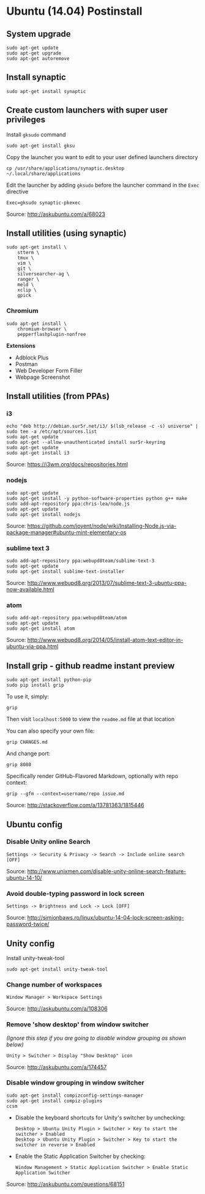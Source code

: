 Ubuntu (14.04) Postinstall
===========================

System upgrade
--------------

    sudo apt-get update
    sudo apt-get upgrade
    sudo apt-get autoremove

Install synaptic
----------------

    sudo apt-get install synaptic

Create custom launchers with super user privileges
--------------------------------------------------

Install `gksudo` command

    sudo apt-get install gksu

Copy the launcher you want to edit to your user defined launchers directory

    cp /usr/share/applications/synaptic.desktop ~/.local/share/applications

Edit the launcher by adding `gksudo` before the launcher command in the `Exec` directive

    Exec=gksudo synaptic-pkexec

Source: http://askubuntu.com/a/68023

Install utilities (using synaptic)
----------------------------------

    sudo apt-get install \
        stterm \
        tmux \
        vim \
        git \
        silversearcher-ag \
        ranger \
        meld \
        xclip \
        gpick

### Chromium

    sudo apt-get install \
        chromium-browser \
        pepperflashplugin-nonfree

**Extensions**

*   Adblock Plus
*   Postman
*   Web Developer Form Filler
*   Webpage Screenshot

Install utilities (from PPAs)
-----------------------------

### i3

    echo "deb http://debian.sur5r.net/i3/ $(lsb_release -c -s) universe" | sudo tee -a /etc/apt/sources.list
    sudo apt-get update
    sudo apt-get --allow-unauthenticated install sur5r-keyring
    sudo apt-get update
    sudo apt-get install i3

Source: https://i3wm.org/docs/repositories.html

### nodejs

    sudo apt-get update
    sudo apt-get install -y python-software-properties python g++ make
    sudo add-apt-repository ppa:chris-lea/node.js
    sudo apt-get update
    sudo apt-get install nodejs

Source: https://github.com/joyent/node/wiki/Installing-Node.js-via-package-manager#ubuntu-mint-elementary-os

### sublime text 3

    sudo add-apt-repository ppa:webupd8team/sublime-text-3
    sudo apt-get update
    sudo apt-get install sublime-text-installer

Source: http://www.webupd8.org/2013/07/sublime-text-3-ubuntu-ppa-now-available.html

### atom

    sudo add-apt-repository ppa:webupd8team/atom
    sudo apt-get update
    sudo apt-get install atom

Source: http://www.webupd8.org/2014/05/install-atom-text-editor-in-ubuntu-via-ppa.html

Install grip - github readme instant preview
--------------------------------------------

    sudo apt-get install python-pip
    sudo pip install grip

To use it, simply:

    grip

Then visit `localhost:5000` to view the `readme.md` file at that location

You can also specify your own file:

    grip CHANGES.md

And change port:

    grip 8080

Specifically render GitHub-Flavored Markdown, optionally with repo context:

    grip --gfm --context=username/repo issue.md

Source: http://stackoverflow.com/a/13781363/1815446

Ubuntu config
-------------

### Disable Unity online Search

    Settings -> Security & Privacy -> Search -> Include online search [OFF]

Source: http://www.unixmen.com/disable-unity-online-search-feature-ubuntu-14-10/

### Avoid double-typing password in lock screen

    Settings -> Brightness and Lock -> Lock [OFF]

Source: http://simionbaws.ro/linux/ubuntu-14-04-lock-screen-asking-password-twice/

Unity config
------------

Install unity-tweak-tool

    sudo apt-get install unity-tweak-tool

### Change number of workspaces

    Window Manager > Workspace Settings

Source: http://askubuntu.com/a/108306

### Remove 'show desktop' from window switcher

*(Ignore this step if you are going to disable window grouping as shown below)*

    Unity > Switcher > Display "Show Desktop" icon

Source: http://askubuntu.com/a/174457

### Disable window grouping in window switcher

    sudo apt-get install compizconfig-settings-manager
    sudo apt-get install compiz-plugins
    ccsm

*   Disable the keyboard shortcuts for Unity's switcher by unchecking:

        Desktop > Ubuntu Unity Plugin > Switcher > Key to start the switcher > Enabled
        Desktop > Ubuntu Unity Plugin > Switcher > Key to start the switcher in reverse > Enabled

*   Enable the Static Application Switcher by checking:

        Window Management > Static Application Switcher > Enable Static Application Switcher

Source: http://askubuntu.com/questions/68151

